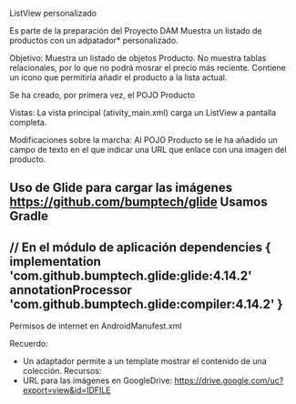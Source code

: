 ListView personalizado

Es parte de la preparación del Proyecto DAM
Muestra un listado de productos con un adpatador* personalizado.

Objetivo:
    Muestra un listado de objetos Producto.
    No muestra tablas relacionales, por lo que no podrá mosrar el precio más reciente.
    Contiene un icono que permitiría añadir el producto a la lista actual.

Se ha creado, por primera vez, el POJO Producto

Vistas:
    La vista principal (ativity_main.xml) carga un ListView a pantalla completa.

Modificaciones sobre la marcha:
    Al POJO Producto se le ha añadido un campo de texto en el que indicar una URL
    que enlace con una imagen del producto.

Uso de Glide para cargar las imágenes
https://github.com/bumptech/glide
Usamos Gradle
----------------------------------------------
// En el módulo de aplicación
dependencies {
implementation 'com.github.bumptech.glide:glide:4.14.2'
annotationProcessor 'com.github.bumptech.glide:compiler:4.14.2'
}
-------------------------------------------------

Permisos de internet en AndroidManufest.xml
<uses-permission android:name="android.permission.INTERNET"></uses-permission>

Recuerdo: 
* Un adaptador permite a un template mostrar el contenido de una colección.
Recursos:
* URL para las imágenes en GoogleDrive: https://drive.google.com/uc?export=view&id=IDFILE